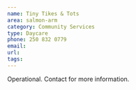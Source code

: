```yaml
---
name: Tiny Tikes & Tots
area: salmon-arm
category: Community Services
type: Daycare
phone: 250 832 0779
email: 
url: 
tags:
---
```


Operational. Contact for more information.